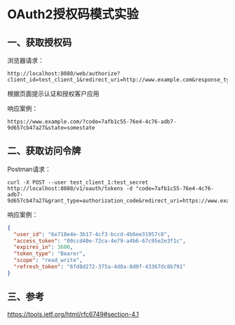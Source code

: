 # OAuth2授权码模式实验

## 一、获取授权码

浏览器请求：

```
http://localhost:8080/web/authorize?client_id=test_client_1&redirect_uri=http://www.example.com&response_type=code&state=somestate&scope=read_write
```

根据页面提示认证和授权客户应用


响应案例：

```
https://www.example.com/?code=7afb1c55-76e4-4c76-adb7-9d657cb47a27&state=somestate
```

## 二、获取访问令牌

Postman请求：

```
curl -X POST --user test_client_1:test_secret http://localhost:8080/v1/oauth/tokens -d "code=7afb1c55-76e4-4c76-adb7-9d657cb47a27&grant_type=authorization_code&redirect_uri=https://www.example.com&scope=read_write"

```

响应案例：

```json
{
  "user_id": "6e718e4e-3b17-4cf3-bccd-4b6ee31957c8",
  "access_token": "00ccd40e-72ca-4e79-a4b6-67c95e2e3f1c",
  "expires_in": 3600,
  "token_type": "Bearer",
  "scope": "read_write",
  "refresh_token": "6fd8d272-375a-4d8a-8d0f-43367dc8b791"
}
```

## 三、参考

https://tools.ietf.org/html/rfc6749#section-4.1























